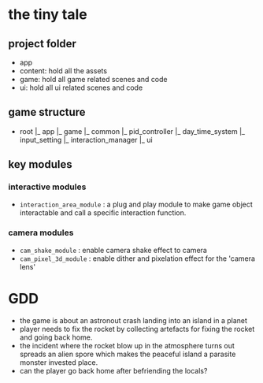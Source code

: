 # the tiny tale

## project folder
- app
- content: hold all the assets
- game: hold all game related scenes and code
- ui: hold all ui related scenes and code

## game structure
- root
|_ app
|_ game
|_ common
  |_ pid_controller
  |_ day_time_system
  |_ input_setting
  |_ interaction_manager
|_ ui

## key modules
### interactive modules
- `interaction_area_module` : a plug and play module to make game object interactable and call a specific interaction function.

### camera modules
- `cam_shake_module` 		: enable camera shake effect to camera
- `cam_pixel_3d_module` 	: enable dither and pixelation effect for the 'camera lens'

# GDD
- the game is about an astronout crash landing into an island in a planet
- player needs to fix the rocket by collecting artefacts for fixing the rocket and going back home.
- the incident where the rocket blow up in the atmosphere turns out spreads an alien spore which makes the peaceful island a parasite monster invested place.
- can the player go back home after befriending the locals?
